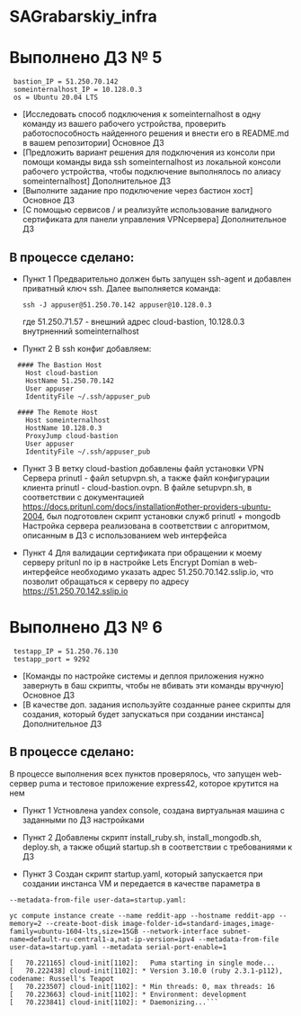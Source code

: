 # SAGrabarskiy_infra
# Выполнено ДЗ № 5

```
 bastion_IP = 51.250.70.142
 someinternalhost_IP = 10.128.0.3
 os = Ubuntu 20.04 LTS
```

 - [Исследовать способ подключения к someinternalhost в одну
команду из вашего рабочего устройства, проверить работоспособность
найденного решения и внести его в README.md в вашем репозитории] Основное ДЗ
 - [Предложить вариант решения для подключения из консоли при помощи
команды вида ssh someinternalhost из локальной консоли рабочего
устройства, чтобы подключение выполнялось по алиасу
someinternalhost] Дополнительное ДЗ
- [Выполните задание про подключение через бастион хост] Основное ДЗ
- [С помощью сервисов / и реализуйте использование валидного сертификата для панели управления VPNсервера] Дополнительное ДЗ

## В процессе сделано:

- Пункт 1
  Предварительно должен быть запущен ssh-agent и добавлен приватный ключ ssh.
  Далее выполняется команда:

  ``` ssh -J appuser@51.250.70.142 appuser@10.128.0.3 ```

  где 51.250.71.57 - внешний адрес cloud-bastion,
      10.128.0.3 внутрненний someinternalhost

- Пункт 2
 В ssh конфиг добавляем:

```
  #### The Bastion Host
	Host cloud-bastion
	HostName 51.250.70.142
	User appuser
	IdentityFile ~/.ssh/appuser_pub

  #### The Remote Host
	Host someinternalhost
	HostName 10.128.0.3
	ProxyJump cloud-bastion
	User appuser
	IdentityFile ~/.ssh/appuser_pub
```

- Пункт 3
В ветку cloud-bastion добавлены файл установки VPN Сервера prinutl - файл setupvpn.sh, а также файл конфигурации клиента prinutl - cloud-bastion.ovpn.
В файле setupvpn.sh, в соответствии с документацией https://docs.pritunl.com/docs/installation#other-providers-ubuntu-2004, был подготовлен скрипт установки служб prinutl + mongodb
Настройка сервера реализована в соответствии с алгоритмом, описанным в ДЗ с использованием web интерфейса

- Пункт 4
Для валидации сертификата при обращении к моему серверу pritunl по ip в настройке Lets Encrypt Domian в web-интерфейсе необходимо указать адрес 51.250.70.142.sslip.io, что позволит обращаться к серверу по адресу https://51.250.70.142.sslip.io

# Выполнено ДЗ № 6

```
 testapp_IP = 51.250.76.130
 testapp_port = 9292
```
 - [Команды по настройке системы и деплоя приложения нужно завернуть в
баш скрипты, чтобы не вбивать эти команды вручную] Основное ДЗ
 - [В качестве доп. задания используйте созданные ранее скрипты для
создания, который будет запускаться при создании инстанса] Дополнительное ДЗ

## В процессе сделано:

В процессе выполнения всех пунктов проверялось, что запущен web-сервер puma и тестовое приложение express42, которое крутится на нем

- Пункт 1
Устновлена yandex console, создана виртуальная машина с заданными по ДЗ настройками

- Пункт 2
Добавлены скрипт install_ruby.sh, install_mongodb.sh, deploy.sh, а также общий startup.sh в соответствии с требованиями к ДЗ

- Пункт 3
Создан скрипт startup.yaml, который запускается при создании инстанса VM и передается в качестве параметра в

```--metadata-from-file user-data=startup.yaml:```

``` yc compute instance create --name reddit-app --hostname reddit-app --memory=2 --create-boot-disk image-folder-id=standard-images,image-family=ubuntu-1604-lts,size=15GB --network-interface subnet-name=default-ru-central1-a,nat-ip-version=ipv4 --metadata-from-file user-data=startup.yaml --metadata serial-port-enable=1 ```

```
[   70.221165] cloud-init[1102]:   Puma starting in single mode...
[   70.222438] cloud-init[1102]: * Version 3.10.0 (ruby 2.3.1-p112), codename: Russell's Teapot
[   70.223507] cloud-init[1102]: * Min threads: 0, max threads: 16
[   70.223663] cloud-init[1102]: * Environment: development
[   70.223841] cloud-init[1102]: * Daemonizing...```

